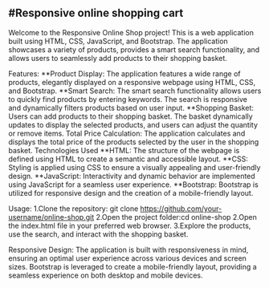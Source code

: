 #Responsive online shopping cart 
--------------------------------------
Welcome to the Responsive Online Shop project! This is a web application built using HTML, CSS, JavaScript, and Bootstrap. The application showcases a variety of products, provides a smart search functionality, and allows users to seamlessly add products to their shopping basket.

Features:
**Product Display: The application features a wide range of products, elegantly displayed on a responsive webpage using HTML, CSS, and Bootstrap.
**Smart Search: The smart search functionality allows users to quickly find products by entering keywords. The search is responsive and dynamically filters products based on user input.
**Shopping Basket: Users can add products to their shopping basket. The basket dynamically updates to display the selected products, and users can adjust the quantity or remove items.
Total Price Calculation: The application calculates and displays the total price of the products selected by the user in the shopping basket.
Technologies Used
**HTML: The structure of the webpage is defined using HTML to create a semantic and accessible layout.
**CSS: Styling is applied using CSS to ensure a visually appealing and user-friendly design.
**JavaScript: Interactivity and dynamic behavior are implemented using JavaScript for a seamless user experience.
**Bootstrap: Bootstrap is utilized for responsive design and the creation of a mobile-friendly layout.


Usage:
1.Clone the repository: git clone https://github.com/your-username/online-shop.git
2.Open the project folder:cd online-shop
2.Open the index.html file in your preferred web browser.
3.Explore the products, use the search, and interact with the shopping basket.


Responsive Design:
The application is built with responsiveness in mind, ensuring an optimal user experience across various devices and screen sizes. 
Bootstrap is leveraged to create a mobile-friendly layout, providing a seamless experience on both desktop and mobile devices.
